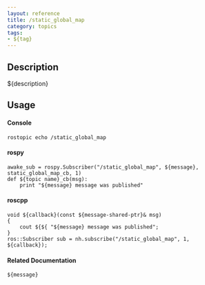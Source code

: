 ```yaml
---
layout: reference
title: /static_global_map
category: topics
tags: 
- ${tag}
---
```


## Description
${description}

## Usage
#### Console
```
rostopic echo /static_global_map
```

#### rospy
```
awake_sub = rospy.Subscriber("/static_global_map", ${message}, static_global_map_cb, 1)
def ${topic name}_cb(msg):
    print "${message} message was published"
```

#### roscpp
```
void ${callback}(const ${message-shared-ptr}& msg)
{
    cout ${${ "${message} message was published";
}
ros::Subscriber sub = nh.subscribe("/static_global_map", 1, ${callback});
```

#### Related Documentation
``${message}``